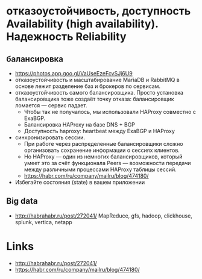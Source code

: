 # отказоустойчивость, доступность Availability (high availability). Надежность Reliability

## балансировка
* https://photos.app.goo.gl/VaUseEzeFcvSJj6U9
* отказоустойчивость и масштабирование MariaDB и RabbitMQ в основе лежит разделение баз и брокеров по сервисам.
* отказоустойчивость самого балансировщика. Просто установка балансировщика тоже создаёт точку отказа: балансировщик ломается — сервис падает. 
  * Чтобы так не получалось, мы использовали HAProxy совместно с ExaBGP.
  * Балансировка HAProxy на базе DNS + BGP
  * Доступность haproxy: heartbeat между ExaBGP и HAProxy
* синхронизировать сессии. 
  * При работе через распределенные балансировщики сложно организовать сохранение информации о сессиях клиентов. 
  * Но HAProxy — один из немногих балансировщиков, который умеет это за счёт функционала Peers — возможности передачи между различными процессами HAProxy таблицы сессий. 
  * https://habr.com/ru/company/mailru/blog/474180/
* Избегайте состояния (state) в вашем приложении

## Big data 
* http://habrahabr.ru/post/272041/ MapReduce, gfs, hadoop, clickhouse, splunk, vertica, netapp


# Links
* http://habrahabr.ru/post/272041/
* https://habr.com/ru/company/mailru/blog/474180/
